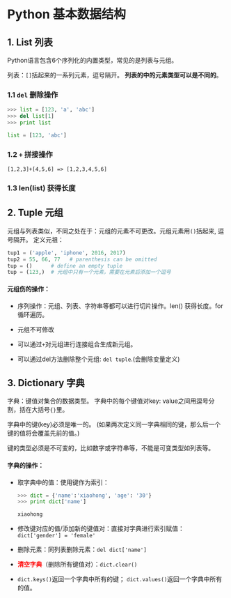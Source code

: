 # Python 基本数据结构

## 1. List 列表

Python语言包含6个序列化的内置类型，常见的是列表与元组。

列表：`[]`括起来的一系列元素，逗号隔开。
**列表的中的元素类型可以是不同的**。


### 1.1 `del` 删除操作

```python
>>> list = [123, 'a', 'abc']
>>> del list[1]
>>> print list

list = [123, 'abc']
```

### 1.2 `+` 拼接操作

`[1,2,3]+[4,5,6] => [1,2,3,4,5,6]`

### 1.3 len(list) 获得长度


## 2. Tuple 元组

元组与列表类似，不同之处在于：元组的元素不可更改。元组元素用`()`括起来, 逗号隔开。
定义元祖：

```python
tup1 = ('apple', 'iphone', 2016, 2017)
tup2 = 55, 66, 77   # parenthesis can be omitted
tup = ()      # define an empty tuple
tup = (123,)  # 元组中只有一个元素，需要在元素后添加一个逗号
```

#### 元组伤的操作：

- 序列操作：元组、列表、字符串等都可以进行切片操作。len() 获得长度。for循环遍历。

- 元组不可修改

- 可以通过`+`对元组进行连接组合生成新元组。

- 可以通过del方法删除整个元组: `del tuple`.(会删除变量定义)

## 3. Dictionary 字典

字典：键值对集合的数据类型。
字典中的每个键值对key: value之间用逗号分割，括在大括号`{}`里。

字典中的键(key)必须是唯一的。
(如果两次定义同一字典相同的键，那么后一个键的值将会覆盖先前的值。)

键的类型必须是不可变的，比如数字或字符串等，不能是可变类型如列表等。


#### 字典的操作：

- 取字典中的值：使用键作为索引：

  ```python
  >>> dict = {'name':'xiaohong', 'age': '30'}
  >>> print dict['name']

  xiaohong
  ```

- 修改键对应的值/添加新的键值对：直接对字典进行索引赋值：
`dict['gender'] = 'female'`

- 删除元素：同列表删除元素：`del dict['name']`

- **<font color=red>清空字典</font>**（删除所有键值对）：`dict.clear()`

- `dict.keys()`返回一个字典中所有的键；
`dict.values()`返回一个字典中所有的值。

<br/><br/>
